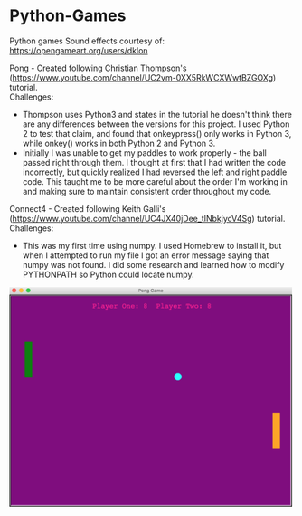 # Python-Games
Python games
Sound effects courtesy of: https://opengameart.org/users/dklon

Pong - Created following Christian Thompson's (https://www.youtube.com/channel/UC2vm-0XX5RkWCXWwtBZGOXg) tutorial.  
Challenges:
* Thompson uses Python3 and states in the tutorial he doesn't think there are any differences between the versions for this project. I used Python 2 to test that claim, and found that onkeypress() only works in Python 3, while onkey() works in both Python 2 and Python 3.
* Initially I was unable to get my paddles to work properly - the ball passed right through them. I thought at first that I had written the code incorrectly, but quickly realized I had reversed the left and right paddle code. This taught me to be more careful about the order I'm working in and making sure to maintain consistent order throughout my code.

Connect4 - Created following Keith Galli's (https://www.youtube.com/channel/UC4JX40jDee_tINbkjycV4Sg) tutorial.  
Challenges:
* This was my first time using numpy. I used Homebrew to install it, but when I attempted to run my file I got an error message saying that numpy was not found. I did some research and learned how to modify PYTHONPATH so Python could locate numpy.

<img src="https://github.com/codecopycoffee/python-games/blob/master/pong_preview.png" alt="pong game screenshot" width="500px" height="auto">
